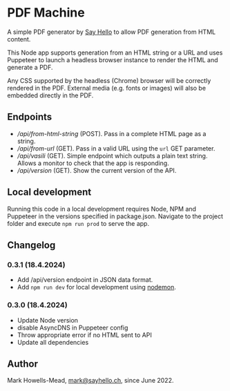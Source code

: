 # PDF Machine

A simple PDF generator by [Say Hello](https://sayhello.ch/) to allow PDF generation from HTML content.

This Node app supports generation from an HTML string or a URL and uses Puppeteer to launch a headless browser instance to render the HTML and generate a PDF.

Any CSS supported by the headless (Chrome) browser will be correctly rendered in the PDF. External media (e.g. fonts or images) will also be embedded directly in the PDF.

## Endpoints

-   _/api/from-html-string_ (POST). Pass in a complete HTML page as a string.
-   _/api/from-url_ (GET). Pass in a valid URL using the `url` GET parameter.
-   _/api/vasili_ (GET). Simple endpoint which outputs a plain text string. Allows a monitor to check that the app is responding.
-   _/api/version_ (GET). Show the current version of the API.

## Local development

Running this code in a local development requires Node, NPM and Puppeteer in the versions specified in package.json. Navigate to the project folder and execute `npm run prod` to serve the app.

## Changelog

### 0.3.1 (18.4.2024)

-   Add /api/version endpoint in JSON data format.
-   Add `npm run dev` for local development using [nodemon](https://www.npmjs.com/package/nodemon).

### 0.3.0 (18.4.2024)

-   Update Node version
-   disable AsyncDNS in Puppeteer config
-   Throw appropriate error if no HTML sent to API
-   Update all dependencies

## Author

Mark Howells-Mead, mark@sayhello.ch, since June 2022.
